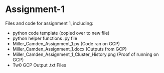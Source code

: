 # Assignment-1
Files and code for assignment 1, including:
- python code template (copied over to new file)
- python helper functions .py file
- Miller_Camden_Assignment_1.py (Code ran on GCP)
- Miller_Camden_Assignment_1.docx (Outputs from GCP)
- Miller_Camden_Assignment_1_Cluster_History.png (Proof of running on GCP)
- Tw0 GCP Output .txt Files
